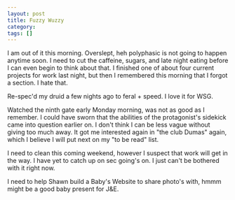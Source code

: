```yaml
---
layout: post
title: Fuzzy Wuzzy
category: 
tags: []
---
```



I am out of it this morning.  Overslept, heh polyphasic is not going to happen anytime soon.  I need to cut the caffeine, sugars, and late night eating before I can even begin to think about that.  I finished one of about four current projects for work last night, but then I remembered this morning that I forgot a section.  I hate that.

Re-spec'd my druid a few nights ago to feral + speed.  I love it for WSG.

Watched the ninth gate early Monday morning, was not as good as I remember.  I could have sworn that the abilities of the protagonist's sidekick came into question earlier on.  I don't think I can be less vague without giving too much away.  It got me interested again in "the club Dumas" again, which I believe I will put next on my "to be read"  list.

I need to clean this coming weekend, however I suspect that work will get in the way.  I have yet to catch up on sec going's on.  I just can't be bothered with it right now.

I need to help Shawn build a Baby's Website to share photo's with, hmmm might be a good baby present for J&amp;E.
